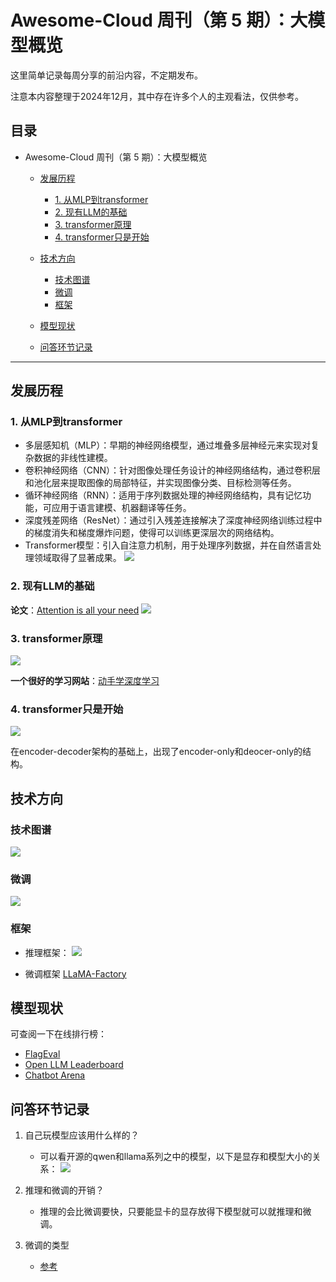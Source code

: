 # Awesome-Cloud 周刊（第 5 期）：大模型概览

这里简单记录每周分享的前沿内容，不定期发布。

注意本内容整理于2024年12月，其中存在许多个人的主观看法，仅供参考。

## 目录
- Awesome-Cloud 周刊（第 5 期）：大模型概览
  - [发展历程](#发展历程)
    - [1. 从MLP到transformer](#1-从MLP到transformer)
    - [2. 现有LLM的基础](#2-现有LLM的基础)
    - [3. transformer原理](#3-transformer原理)
    - [4. transformer只是开始](#4-transformer只是开始)

  - [技术方向](#技术方向)
    - [技术图谱](#技术图谱)
    - [微调](#微调)
    - [框架](#框架)

  - [模型现状](#模型现状)

  - [问答环节记录](#问答环节记录)

---

## 发展历程

### 1. 从MLP到transformer

* 多层感知机（MLP）：早期的神经网络模型，通过堆叠多层神经元来实现对复杂数据的非线性建模。
* 卷积神经网络（CNN）：针对图像处理任务设计的神经网络结构，通过卷积层和池化层来提取图像的局部特征，并实现图像分类、目标检测等任务。
* 循环神经网络（RNN）：适用于序列数据处理的神经网络结构，具有记忆功能，可应用于语言建模、机器翻译等任务。
* 深度残差网络（ResNet）：通过引入残差连接解决了深度神经网络训练过程中的梯度消失和梯度爆炸问题，使得可以训练更深层次的网络结构。
* Transformer模型：引入自注意力机制，用于处理序列数据，并在自然语言处理领域取得了显著成果。
![](../images/issue-5-0.png)

### 2. 现有LLM的基础

**论文**：[Attention is all your need](https://arxiv.org/abs/1706.03762)
![](../images/issue-5-1.png)

### 3. transformer原理
![](../images/issue-5-2.png)

**一个很好的学习网站**：[动手学深度学习](https://zh.d2l.ai/index.html)

### 4. transformer只是开始
![](../images/issue-5-3.png)

在encoder-decoder架构的基础上，出现了encoder-only和deocer-only的结构。


## 技术方向

### 技术图谱

![](../images/issue-5-4.png)



### 微调

![](../images/issue-5-5.png)


### 框架

* 推理框架：
![](../images/issue-5-6.png)

* 微调框架
[LLaMA-Factory](https://github.com/hiyouga/LLaMA-Factory)

## 模型现状
可查阅一下在线排行榜：
* [FlagEval](https://flageval.baai.ac.cn/#/leaderboard)
* [Open LLM Leaderboard](https://huggingface.co/spaces/open-llm-leaderboard/open_llm_leaderboard#/)
* [Chatbot Arena](https://lmarena.ai/?leaderboard)



## 问答环节记录

1. 自己玩模型应该用什么样的？
   - 可以看开源的qwen和llama系列之中的模型，以下是显存和模型大小的关系：
![](../images/issue-5-7.png)


2. 推理和微调的开销？
   - 推理的会比微调要快，只要能显卡的显存放得下模型就可以就推理和微调。

3. 微调的类型
   - [参考](https://blog.csdn.net/python123456_/article/details/138955495)

